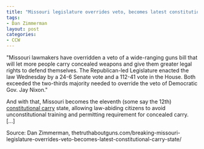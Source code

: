```yaml
---
title: "Missouri legislature overrides veto, becomes latest constitutional carry state"
tags:
- Dan Zimmerman
layout: post
categories:
- CCW
---
```


"Missouri lawmakers have overridden a veto of a wide-ranging guns bill that will let more people carry concealed weapons and give them greater legal rights to defend themselves. The Republican-led Legislature enacted the law Wednesday by a 24-6 Senate vote and a 112-41 vote in the House. Both exceeded the two-thirds majority needed to override the veto of Democratic Gov. Jay Nixon."

And with that, Missouri becomes the eleventh (some say the 12th) [constitutional carry](/permitless-carry-states.html) state, allowing law-abiding citizens to avoid unconstitutional training and permitting requirement for concealed carry. [...]

Source: Dan Zimmerman, thetruthaboutguns.com/breaking-missouri-legislature-overrides-veto-becomes-latest-constitutional-carry-state/
